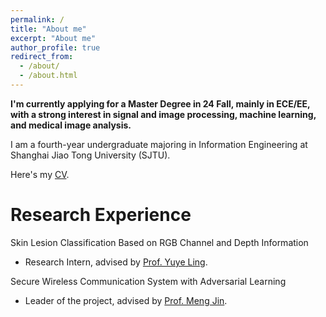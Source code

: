 ```yaml
---
permalink: /
title: "About me"
excerpt: "About me"
author_profile: true
redirect_from: 
  - /about/
  - /about.html
---
```


**I'm currently applying for a Master Degree in 24 Fall, mainly in ECE/EE, with a strong interest in signal and image processing, machine learning, and medical image analysis.**

I am a fourth-year undergraduate majoring in Information Engineering at Shanghai Jiao Tong University (SJTU). 

Here's my [CV](/_pages/CV_20240207_Github.pdf).

Research Experience
======
Skin Lesion Classification Based on RGB Channel and Depth Information

* Research Intern, advised by [Prof. Yuye Ling](https://www.yuyeling.com).


Secure Wireless Communication System with Adversarial Learning

* Leader of the project, advised by [Prof. Meng Jin](https://yume-sjtu.github.io/).


